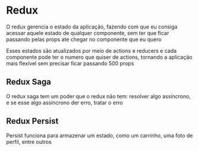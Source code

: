 # Redux

O redux gerencia o estado da aplicação, fazendo com que eu consiga acessar aquele estado de qualquer componente, sem ter que ficar passando pelas props ate chegar no componente que eu quero

Esses estados são atualizados por meio de actions e reducers e cada componente pode ter o numero que quiser de actions, tornando a aplicação mais flexível sem precisar ficar passando 500 props

## Redux Saga

O redux saga tem um poder que o redux não tem: resolver algo assíncrono, e se esse algo assíncrono der erro, tratar o erro

## Redux Persist

Persist funciona para armazenar um estado, como um carrinho, uma foto de perfil, entre outros

